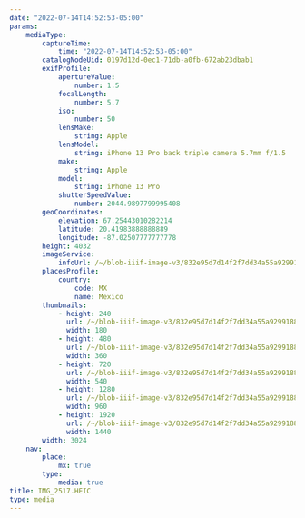 ```yaml
---
date: "2022-07-14T14:52:53-05:00"
params:
    mediaType:
        captureTime:
            time: "2022-07-14T14:52:53-05:00"
        catalogNodeUid: 0197d12d-0ec1-71db-a0fb-672ab23dbab1
        exifProfile:
            apertureValue:
                number: 1.5
            focalLength:
                number: 5.7
            iso:
                number: 50
            lensMake:
                string: Apple
            lensModel:
                string: iPhone 13 Pro back triple camera 5.7mm f/1.5
            make:
                string: Apple
            model:
                string: iPhone 13 Pro
            shutterSpeedValue:
                number: 2044.9897799995408
        geoCoordinates:
            elevation: 67.25443010282214
            latitude: 20.41983888888889
            longitude: -87.02507777777778
        height: 4032
        imageService:
            infoUrl: /~/blob-iiif-image-v3/832e95d7d14f2f7dd34a55a9299188b545dcc54a6b80d8978b45c95a29a9d38c/info.json
        placesProfile:
            country:
                code: MX
                name: Mexico
        thumbnails:
            - height: 240
              url: /~/blob-iiif-image-v3/832e95d7d14f2f7dd34a55a9299188b545dcc54a6b80d8978b45c95a29a9d38c/full/180%2C240/0/default.jpg
              width: 180
            - height: 480
              url: /~/blob-iiif-image-v3/832e95d7d14f2f7dd34a55a9299188b545dcc54a6b80d8978b45c95a29a9d38c/full/360%2C480/0/default.jpg
              width: 360
            - height: 720
              url: /~/blob-iiif-image-v3/832e95d7d14f2f7dd34a55a9299188b545dcc54a6b80d8978b45c95a29a9d38c/full/540%2C720/0/default.jpg
              width: 540
            - height: 1280
              url: /~/blob-iiif-image-v3/832e95d7d14f2f7dd34a55a9299188b545dcc54a6b80d8978b45c95a29a9d38c/full/960%2C1280/0/default.jpg
              width: 960
            - height: 1920
              url: /~/blob-iiif-image-v3/832e95d7d14f2f7dd34a55a9299188b545dcc54a6b80d8978b45c95a29a9d38c/full/1440%2C1920/0/default.jpg
              width: 1440
        width: 3024
    nav:
        place:
            mx: true
        type:
            media: true
title: IMG_2517.HEIC
type: media
---
```

